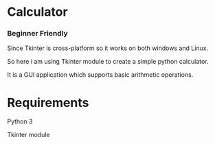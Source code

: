 # Calculator

### Beginner Friendly

Since Tkinter is cross-platform so it works on both windows and Linux. 

So here i am using Tkinter module to create a simple python calculator.

It is a GUI application which supports basic arithmetic operations.

# Requirements

Python 3

Tkinter module
